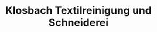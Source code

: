 ---
title: "Klosbach Textilreinigung und Schneiderei"
url: /zuerich/klosbach-textilreinigung-und-schneiderei/
shop: Wäscherei
---